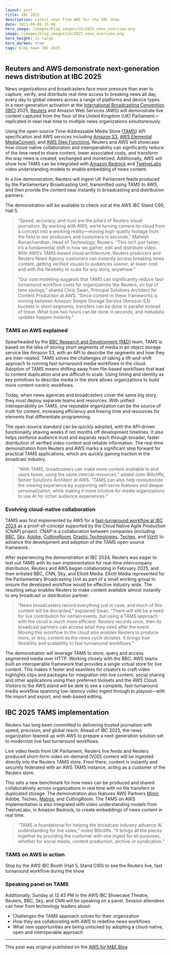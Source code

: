 ```yaml
---
layout: post
title: IBC 2025
description: Latest news from AWS for the IBC Show
date: 2021-09-09 15:00
hero_image: /images/blog_images/ibc2025_news_overview.png
image: /images/blog_images/ibc2025_news_overview.png
hero_height: is-large
hero_darken: true
tags: blog news IBC 2025
---
```


## Reuters and AWS demonstrate next-generation news distribution at IBC 2025

News organizations and broadcasters face more pressure than ever to capture, verify, and distribute real-time access to breaking news all day, every day to global viewers across a range of platforms and device types. In a next-generation activation at the [International Broadcasting Convention (IBC)](https://show.ibc.org/) 2025, [Reuters](https://www.reuters.com/) and Amazon Web Services (AWS) will demonstrate live content captured from the floor of the United Kingdom (UK) Parliament—replicated in near real-time to multiple news organizations simultaneously.

Using the open-source Time-Addressable Media Store ([TAMS](https://github.com/bbc/tams)) API specification and AWS services including [Amazon S3](https://aws.amazon.com/s3/), [AWS Elemental MediaConvert](https://aws.amazon.com/mediaconvert/), and [AWS Step Functions](https://aws.amazon.com/step-functions/), Reuters and AWS will showcase how cloud-native collaboration and interoperability can significantly reduce of the time need to share content, lower associated costs, and transform the way news is created, exchanged and monetized. Additionally, AWS will show how TAMS can be integrated with [Amazon Bedrock](https://aws.amazon.com/bedrock/) and [TwelveLabs](https://aws.amazon.com/bedrock/twelvelabs/) video understanding models to enable embedding of news content.

In a live demonstration, Reuters will ingest UK Parliament feeds produced by the Parliamentary Broadcasting Unit, transmitted using TAMS to AWS, and then provide the content near instantly to broadcasting and distribution partners.

The demonstration will be available to check out at the AWS IBC Stand C90, Hall 5.

>“Speed, accuracy, and trust are the pillars of Reuters visual journalism. By working with AWS, we’re turning camera-to-cloud from a concept into a working reality—moving high-quality footage from the field to our producers and customers in seconds,” Mahesh Ramachandran, Head of Technology, Reuters. “This isn’t just faster; it’s a fundamental shift in how we gather, edit and distribute video. With AWS’s TAMS-based cloud architecture, Reuters producers and Reuters News Agency customers can instantly access breaking news content, getting verified visuals to audiences sooner, at lower cost and with the flexibility to scale for any story, anywhere.”
>
>“Our cost modeling suggests that TAMS can significantly reduce fast-turnaround workflow costs for organizations like Reuters, on top of time savings,” shared Chris Swan, Principal Solutions Architect for Content Production at AWS. “Since content in these frameworks is moving between Amazon Simple Storage Service (Amazon S3) buckets in short segments, transfers can be done in parallel instead of linear. What took two hours can be done in seconds, and metadata updates happen instantly.”

### TAMS on AWS explained

Spearheaded by the [BBC Research and Development (R&D)](https://www.bbc.co.uk/rd) team, TAMS is based on the idea of storing short segments of media in an object storage service like Amazon S3, with an API to describe the segments and how they are inter-related. TAMS solves the challenges of taking a lift-and-shift approach to running fast-turnaround media workflows in the cloud. Adoption of TAMS means shifting away from file-based workflows that lead to content duplication and are difficult to scale. Using timing and identity as key primitives to describe media in the store allows organizations to build more content-centric workflows.

Today, when news agencies and broadcasters cover the same big story, they must deploy separate teams and resources. With unified interoperability on TAMS, one reputable organization can be the source of truth for content, increasing efficiency and freeing time and resources for elements that differentiate programming.

The open-source standard can be quickly adopted, with the API-driven functionality shaving weeks if not months off development timelines. It also helps reinforce audience trust and expands reach through broader, faster distribution of verified video content and reliable information. The real-time demonstration from Reuters and AWS marks a significant step forward for practical TAMS applications, which are quickly gaining traction in the broadcast industry.

>“With TAMS, broadcasters can make more content available to end users faster, using the same internal resources,” added John Biltcliffe, Senior Solutions Architect at AWS. “TAMS can also help revolutionize the viewing experience by supporting self-serve features and deeper personalization, while making it more intuitive for media organizations to use AI for richer audience experiences.”

### Evolving cloud-native collaboration

TAMS was first implemented by AWS for a [fast-turnaround workflow at IBC 2024](https://aws.amazon.com/blogs/media/aws-bbc-adobe-and-others-introduce-open-source-framework-for-fast-turnaround-media-workflows-at-ibc-2024/) as a proof-of-concept supported by the Cloud Native Agile Production (CNAP) project. CNAP is a collaboration between companies (including [BBC](https://www.bbc.com/), [Sky](https://www.sky.com/), [Adobe](https://www.adobe.com/), [CuttingRoom](https://www.cuttingroom.com/), [Drastic Technologies](https://www.drastic.tv/), [Techex](https://www.techex.co.uk/), and [Vizrt](https://www.vizrt.com/)) to advance the development and adoption of the TAMS open-source framework.

After experiencing the demonstration at IBC 2024, Reuters was eager to test out TAMS with its own implementation for real-time intercompany distribution. Reuters and AWS began collaborating in February 2025, and then enlisted BBC, CNN, Sky, and Elliott Media. Elliott Media represented for the Parliamentary Broadcasting Unit as part of a small working group to ensure the developed workflow would be effective industry wide. The resulting setup enables Reuters to make content available almost instantly to any broadcast or distribution partner.

>“News broadcasters record everything just in case, and much of this content will be discarded,” explained Swan. “There will still be a need for live contribution for certain events, but using a TAMS approach with the cloud is much more efficient. Reuters records once, then its broadcast partners can access what they need after the event. Moving this workflow to the cloud also enables Reuters to produce more, or less, content as the news cycle dictates. It brings true flexibility and scalability to fast-turnaround workflows.”

The demonstration will leverage TAMS to store, query and access segmented media over HTTP. Working closely with the BBC, AWS teams built an interoperable framework that provides a single virtual store for live content. This makes it faster and seamless for creators to craft video highlights clips and packages for integration into live content, social sharing and other applications using their preferred toolsets and the AWS Cloud. Visitors to the AWS stand will be able to see a complete, fast-turnaround media workflow spanning low-latency video ingest through to playout—with file import and export, and web-based editing.

## IBC 2025 TAMS implementation

Reuters has long been committed to delivering trusted journalism with speed, precision, and global reach. Ahead of IBC 2025, the news organization teamed up with AWS to prepare a next-generation solution set to modernize live fast turnaround workflows.

Live video feeds from UK Parliament, Reuters live feeds and Reuters produced short-form video on-demand (VOD) content will be ingested directly into the Reuters TAMS store. From there, content is instantly and securely federated with an AWS TAMS instance, acting as a customer of the Reuters store.

This sets a new benchmark for how news can be produced and shared collaboratively across organizations in real time with no file transfers or duplicated storage. The demonstration also features AWS Partners [Mimir](https://onemimir.com/), Adobe, Techex, [Matrox](https://video.matrox.com/en), and CuttingRoom. The TAMS on AWS implementation is also integrated with video understanding models from TwelveLabs, in Amazon Bedrock, to create embeddings of news content in real time.

>“TAMS is foundational for helping the broadcast industry advance AI understanding for live video,” noted Biltcliffe. “It brings all the pieces together by providing the customer with one ingest for all purposes, whether for social media, content production, archive or syndication.”

###  TAMS on AWS in action

Stop by the AWS IBC Booth (Hall 5, Stand C90) to see the Reuters live, fast turnaround workflow during the show

### Speaking panel on TAMS

Additionally, Sunday at 12:45 PM in the AWS IBC Showcase Theatre, Reuters, BBC, Sky, and CNN will be speaking on a panel. Session attendees can hear from technology leaders about:
- Challenges the TAMS approach solves for their organization
- How they are collaborating with AWS to redefine news workflows
- What new opportunities are being unlocked by adopting a cloud-native, open and interoperable approach

---

This post was original published on the [AWS for M&E Blog](https://aws.amazon.com/blogs/media/reuters-and-aws-demonstrate-next-generation-news-distribution-at-ibc-2025/)